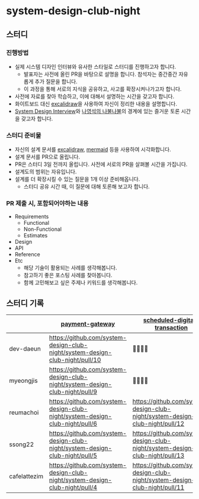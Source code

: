 # system-design-club-night
## 스터디 
### 진행방법
- 실제 시스템 디자인 인터뷰와 유사한 스타일로 스터디를 진행하고자 합니다. 
  - 발표자는 사전에 올린 PR을 바탕으로 설명을 합니다. 참석자는 중간중간 자유롭게 추가 질문을 합니다. 
  - 이 과정을 통해 서로의 지식을 공유하고, 사고를 확장시켜나가고자 합니다. 
- 사전에 자료를 찾아 학습하고, 이에 대해서 설명하는 시간을 갖고자 합니다. 
- 화이트보드 대신 [excalidraw](https://excalidraw.com/)을 사용하여 자신이 정리한 내용을 설명합니다. 
- [System Design Interview](https://www.youtube.com/watch?v=til92X5hYAY)와 [나영석의 나불나불](https://namu.wiki/w/%EB%82%98%EC%98%81%EC%84%9D%EC%9D%98%20%EB%82%98%EB%B6%88%EB%82%98%EB%B6%88)의 경계에 있는 즐거운 토론 시간을 갖고자 합니다. 

### 스터디 준비물
- 자신의 설계 문서를 [excalidraw](https://excalidraw.com/), [mermaid](https://mermaid.js.org/) 등을 사용하여 시각화합니다. 
- 설계 문서를 PR으로 올립니다. 
 - PR은 스터디 3일 전까지 올립니다. 사전에 서로의 PR을 살펴볼 시간을 가집니다. 
 - 설계도의 범위는 자유입니다. 
 - 설계를 더 확장시킬 수 있는 질문을 1개 이상 준비해옵니다. 
   - 스터디 공유 시간 때, 이 질문에 대해 토론해 보고자 합니다. 

### PR 제출 시, 포함되어야하는 내용
* Requirements
  * Functional
  * Non-Functional
  * Estimates
* Design
* API 
* Reference
* Etc
  * 해당 기술이 활용되는 사례를 생각해봅니다. 
  * 참고하기 좋은 포스팅 사례를 찾아봅니다. 
  * 함께 고민해보고 싶은 주제나 키워드를 생각해봅니다. 

## 스터디 기록
| |[payment-gateway](https://github.com/system-design-club-night/system-design-club-night/tree/main/payment-gateway)|[scheduled-digital-transaction](https://github.com/system-design-club-night/system-design-club-night/issues/8)|[tinyurl](https://github.com/system-design-club-night/system-design-club-night/issues/7)|[ranking-system](https://github.com/system-design-club-night/system-design-club-night/issues/20)|
|------|---|---|---|---|
|dev-daeun|https://github.com/system-design-club-night/system-design-club-night/pull/10|👩🏻‍💻🏢|https://github.com/system-design-club-night/system-design-club-night/pull/18|https://github.com/system-design-club-night/system-design-club-night/pull/25|
|myeongjis|https://github.com/system-design-club-night/system-design-club-night/pull/9|👩🏻‍💻🏢|https://github.com/system-design-club-night/system-design-club-night/pull/14|👩🏻‍💻🏢|
|reumachoi|https://github.com/system-design-club-night/system-design-club-night/pull/6|https://github.com/system-design-club-night/system-design-club-night/pull/12|https://github.com/system-design-club-night/system-design-club-night/pull/19|https://github.com/system-design-club-night/system-design-club-night/pull/23|
|ssong22|https://github.com/system-design-club-night/system-design-club-night/pull/5|https://github.com/system-design-club-night/system-design-club-night/pull/13|https://github.com/system-design-club-night/system-design-club-night/pull/15|https://github.com/system-design-club-night/system-design-club-night/pull/24|
|cafelattezim|https://github.com/system-design-club-night/system-design-club-night/pull/4|https://github.com/system-design-club-night/system-design-club-night/pull/11|https://github.com/system-design-club-night/system-design-club-night/pull/17|https://github.com/system-design-club-night/system-design-club-night/pull/22|
